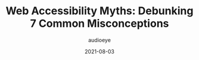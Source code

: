 ---
author: audioeye
date: 2021-08-03
publisher: moz
tags:
  - accessibility
  - meta
target_url: https://moz.com/blog/web-accessibility-myths
title: "Web Accessibility Myths: Debunking 7 Common Misconceptions"
---